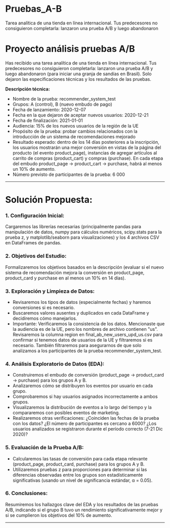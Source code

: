 # Pruebas_A-B
Tarea analítica de una tienda en línea internacional. Tus predecesores no consiguieron completarla: lanzaron una prueba A/B y luego abandonaron

# **Proyecto análisis pruebas A/B**

Has recibido una tarea analítica de una tienda en línea internacional. Tus predecesores no consiguieron completarla: lanzaron una prueba A/B y luego abandonaron (para iniciar una granja de sandías en Brasil). Solo dejaron las especificaciones técnicas y los resultados de las pruebas.

**Descripción técnica:**
- Nombre de la prueba: recommender_system_test
- Grupos: А (control), B (nuevo embudo de pago)
- Fecha de lanzamiento: 2020-12-07
- Fecha en la que dejaron de aceptar nuevos usuarios: 2020-12-21
- Fecha de finalización: 2021-01-01
- Audiencia: 15% de los nuevos usuarios de la región de la UE
- Propósito de la prueba: probar cambios relacionados con la introducción de un sistema de recomendaciones mejorado
- Resultado esperado: dentro de los 14 días posteriores a la inscripción, los usuarios mostrarán una mejor conversión en vistas de la página del producto (el evento product_page), instancias de agregar artículos al carrito de compras (product_cart) y compras (purchase). En cada etapa del embudo product_page → product_cart → purchase, habrá al menos un 10% de aumento.
- Número previsto de participantes de la prueba: 6 000


---

# **Solución Propuesta:**

### **1. Configuración Inicial:** 
Cargaremos las librerías necesarias (principalmente pandas para manipulación de datos, numpy para cálculos numéricos, scipy.stats para la prueba z, y matplotlib/seaborn para visualizaciones) y los 4 archivos CSV en DataFrames de pandas.

### **2. Objetivos del Estudio:** 
Formalizaremos los objetivos basados en la descripción (evaluar si el nuevo sistema de recomendación mejora la conversión en product_page, product_card y purchase en al menos un 10% en 14 días).

### **3. Exploración y Limpieza de Datos:**
- Revisaremos los tipos de datos (especialmente fechas) y haremos conversiones si es necesario.
- Buscaremos valores ausentes y duplicados en cada DataFrame y decidiremos cómo manejarlos.
- Importante: Verificaremos la consistencia de los datos. Mencionaste que la audiencia es de la UE, pero los nombres de archivo contienen "us". Revisaremos la columna region en final_ab_new_users_upd_us.csv para confirmar si tenemos datos de usuarios de la UE y filtraremos si es necesario. También filtraremos para asegurarnos de que solo analizamos a los participantes de la prueba recommender_system_test.

### **4. Análisis Exploratorio de Datos (EDA):**
- Construiremos el embudo de conversión (product_page -> product_card -> purchase) para los grupos A y B.
- Analizaremos cómo se distribuyen los eventos por usuario en cada grupo.
- Comprobaremos si hay usuarios asignados incorrectamente a ambos grupos.
- Visualizaremos la distribución de eventos a lo largo del tiempo y la compararemos con posibles eventos de marketing.
- Realizaremos otras verificaciones: ¿Coinciden las fechas de la prueba con los datos? ¿El número de participantes es cercano a 6000? ¿Los usuarios analizados se registraron durante el período correcto (7-21 Dic 2020)?

### **5. Evaluación de la Prueba A/B:**
- Calcularemos las tasas de conversión para cada etapa relevante (product_page, product_card, purchase) para los grupos A y B.
- Utilizaremos pruebas z para proporciones para determinar si las diferencias observadas entre los grupos son estadísticamente significativas (usando un nivel de significancia estándar, α = 0.05).

### **6. Conclusiones:** 
Resumiremos los hallazgos clave del EDA y los resultados de las pruebas A/B, indicando si el grupo B tuvo un rendimiento significativamente mejor y si se cumplieron los objetivos del 10% de aumento.

---
